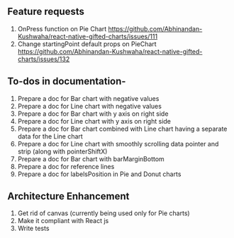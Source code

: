 ## Feature requests

1. OnPress function on Pie Chart https://github.com/Abhinandan-Kushwaha/react-native-gifted-charts/issues/111
2. Change startingPoint default props on PieChart https://github.com/Abhinandan-Kushwaha/react-native-gifted-charts/issues/132

## To-dos in documentation-

1. Prepare a doc for Bar chart with negative values
2. Prepare a doc for Line chart with negative values
3. Prepare a doc for Bar chart with y axis on right side
4. Prepare a doc for Line chart with y axis on right side
5. Prepare a doc for Bar chart combined with Line chart having a separate data for the Line chart
6. Prepare a doc for Line chart with smoothly scrolling data pointer and strip (along with pointerShiftX)
7. Prepare a doc for Bar chart with barMarginBottom
8. Prepare a doc for reference lines
9. Prepare a doc for labelsPosition in Pie and Donut charts

## Architecture Enhancement

1. Get rid of canvas (currently being used only for Pie charts)
2. Make it compliant with React js
3. Write tests
